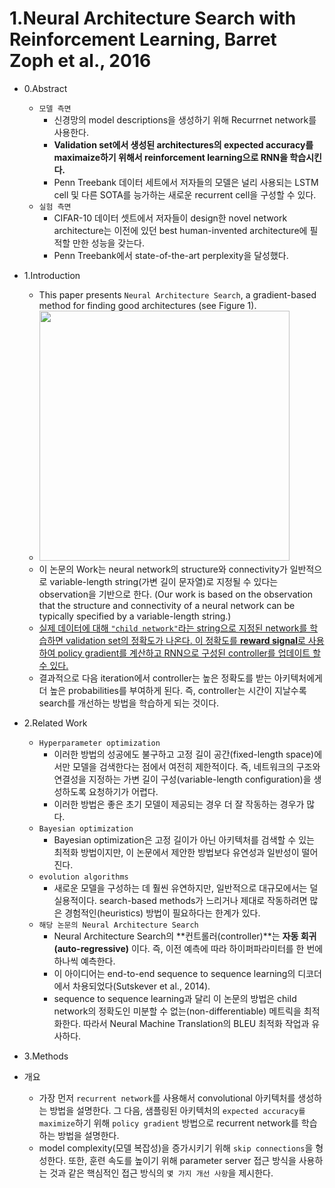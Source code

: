 1.Neural Architecture Search with Reinforcement Learning, Barret Zoph et al., 2016
===

* 0.Abstract
  * `모델 측면`
    * 신경망의 model descriptions을 생성하기 위해 Recurrnet network를 사용한다.
    * **Validation set에서 생성된 architectures의 expected accuracy를 maximaize하기 위해서 reinforcement learning으로 RNN을 학습시킨다.**
    * Penn Treebank 데이터 세트에서 저자들의 모델은 널리 사용되는 LSTM cell 및 다른 SOTA를 능가하는 새로운 recurrent cell을 구성할 수 있다.
  * `실험 측면`
    * CIFAR-10 데이터 셋트에서 저자들이 design한 novel network architecture는 이전에 있던 best human-invented architecture에 필적할 만한 성능을 갖는다.
    * Penn Treebank에서 state-of-the-art perplexity을 달성했다.

* 1.Introduction
  * This paper presents `Neural Architecture Search`, a gradient-based method for finding good architectures (see Figure 1).
  * <image src="image/NAS_1_Figure1.png" style = "width:400px">
  * 이 논문의 Work는 neural network의 structure와 connectivity가 일반적으로 variable-length string(가변 길이 문자열)로 지정될 수 있다는 observation을 기반으로 한다. (Our work is based on the observation that the structure and connectivity of a neural network can be typically specified by a variable-length string.)
  * <U>실제 데이터에 대해 `"child network"`라는 string으로 지정된 network를 학습하면 validation set의 정확도가 나온다. 이 정확도를 **reward signal**로 사용하여 policy gradient를 계산하고 RNN으로 구성된 controller를 업데이트 할 수 있다.</U>
  * 결과적으로 다음 iteration에서 controller는 높은 정확도를 받는 아키텍처에게 더 높은 probabilities를 부여하게 된다. 즉, controller는 시간이 지날수록 search를 개선하는 방법을 학습하게 되는 것이다.

* 2.Related Work
  * `Hyperparameter optimization`
    * 이러한 방법의 성공에도 불구하고 고정 길이 공간(fixed-length space)에서만 모델을 검색한다는 점에서 여전히 제한적이다. 즉, 네트워크의 구조와 연결성을 지정하는 가변 길이 구성(variable-length configuration)을 생성하도록 요청하기가 어렵다.
    * 이러한 방법은 좋은 초기 모델이 제공되는 경우 더 잘 작동하는 경우가 많다.
  * `Bayesian optimization`
    * Bayesian optimization은 고정 길이가 아닌 아키텍처를 검색할 수 있는 최적화 방법이지만, 이 논문에서 제안한 방법보다 유연성과 일반성이 떨어진다.
  * `evolution algorithms`
    * 새로운 모델을 구성하는 데 훨씬 유연하지만, 일반적으로 대규모에서는 덜 실용적이다. search-based methods가 느리거나 제대로 작동하려면 많은 경험적인(heuristics) 방법이 필요하다는 한계가 있다.
  * `해당 논문의 Neural Architecture Search`
    * Neural Architecture Search의 **컨트롤러(controller)**는 **자동 회귀(auto-regressive)** 이다. 즉, 이전 예측에 따라 하이퍼파라미터를 한 번에 하나씩 예측한다.
    * 이 아이디어는 end-to-end sequence to sequence learning의 디코더에서 차용되었다(Sutskever et al., 2014).
    * sequence to sequence learning과 달리 이 논문의 방법은 child network의 정확도인 미분할 수 없는(non-differentiable) 메트릭을 최적화한다. 따라서 Neural Machine Translation의 BLEU 최적화 작업과 유사하다.

* 3.Methods

* 개요
  * 가장 먼저 `recurrent network`를 사용해서 convolutional 아키텍처를 생성하는 방법을 설명한다. 그 다음, 샘플링된 아키텍처의 `expected accuracy를 maximize`하기 위해 `policy gradient` 방법으로 recurrent network를 학습하는 방법을 설명한다.
  * model complexity(모델 복잡성)을 증가시키기 위해 `skip connections`을 형성한다. 또한, 훈련 속도를 높이기 위해 parameter server 접근 방식을 사용하는 것과 같은 핵심적인 접근 방식의 `몇 가지 개선 사항`을 제시한다.

